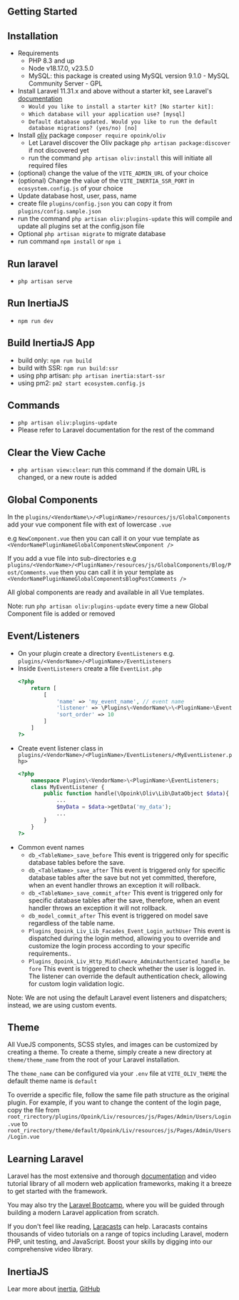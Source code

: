 ## Getting Started

## Installation
- Requirements
	- PHP 8.3 and up
	- Node v18.17.0, v23.5.0
	- MySQL: this package is created using MySQL version 9.1.0 - MySQL Community Server - GPL
- Install Laravel 11.31.x and above without a starter kit, see Laravel's [documentation](https://laravel.com/docs)
	- `Would you like to install a starter kit? [No starter kit]:`
	- `Which database will your application use? [mysql]`
	- `Default database updated. Would you like to run the default database migrations? (yes/no) [no]`
- Install [oliv](https://github.com/opoink/oliv) package `composer require opoink/oliv`
	- Let Laravel discover the Oliv package `php artisan package:discover` if not discovered yet
 	- run the command `php artisan oliv:install` this will initiate all required files 
- (optional) change the value of the `VITE_ADMIN_URL` of your choice
- (optional) Change the value of the `VITE_INERTIA_SSR_PORT` in `ecosystem.config.js` of your choice
- Update database host, user, pass, name
- create file `plugins/config.json` you can copy it from `plugins/config.sample.json`
- run the command `php artisan oliv:plugins-update` this will compile and update all plugins set at the config.json file
- Optional `php artisan migrate` to migrate database
- run command `npm install` or `npm i`

## Run laravel
- `php artisan serve`

## Run InertiaJS
- `npm run dev`

## Build InertiaJS App
- build only: `npm run build` 
- build with SSR: `npm run build:ssr`
- using php artisan: `php artisan inertia:start-ssr`
- using pm2: `pm2 start ecosystem.config.js`


## Commands
- `php artisan oliv:plugins-update`
- Please refer to Laravel documentation for the rest of the command

## Clear the View Cache 
- `php artisan view:clear`: run this command if the domain URL is changed, or a new route is added

## Global Components
In the `plugins/<VendorName\>/<PluginName>/resources/js/GlobalComponents` add your vue component file with ext of lowercase `.vue`

e.g `NewComponent.vue` then you can call it on your vue template as `<VendorNamePluginNameGlobalComponentsNewComponent />`

If you add a vue file into sub-directories e.g `plugins/<VendorName>/<PluginName>/resources/js/GlobalComponents/Blog/Post/Comments.vue` then you can call it in your template as `<VendorNamePluginNameGlobalComponentsBlogPostComments />`

All global components are ready and available in all Vue templates. 

Note: run `php artisan oliv:plugins-update` every time a new Global Component file is added or removed


## Event/Listeners
- On your plugin create a directory `EventListeners` e.g. `plugins/<VendorName>/<PluginName>/EventListeners`
- Inside `EventListeners` create a file `EventList.php`
	```php
	<?php
		return [
			[ 
				'name' => 'my_event_name', // event name
				'listener' => \Plugins\<VendorName\>\<PluginName>\EventListeners\MyEventListener::class, // event handler class
				'sort_order' => 10
			] 
		]
	?>
	```
- Create event listener class in `plugins/<VendorName>/<PluginName>/EventListeners/<MyEventListener.php>`
	```php
	<?php
		namespace Plugins\<VendorName>\<PluginName>\EventListeners;
		class MyEventListener {
			public function handle(\Opoink\Oliv\Lib\DataObject $data){
				...
				$myData = $data->getData('my_data');
				...
			}
		}
	?>
	```
 - Common event names
   - `db_<TableName>_save_before` This event is triggered only for specific database tables before the save.
   - `db_<TableName>_save_after` This event is triggered only for specific database tables after the save but not yet committed, therefore, when an event handler throws an exception it will rollback.
   - `db_<TableName>_save_commit_after` This event is triggered only for specific database tables after the save, therefore, when an event handler throws an exception it will not rollback.
   - `db_model_commit_after` This event is triggered on model save regardless of the table name.
   - `Plugins_Opoink_Liv_Lib_Facades_Event_Login_authUser` This event is dispatched during the login method, allowing you to override and customize the login process according to your specific requirements..
   - `Plugins_Opoink_Liv_Http_Middleware_AdminAuthenticated_handle_before` This event is triggered to check whether the user is logged in. The listener can override the default authentication check, allowing for custom login validation logic.
  
Note: We are not using the default Laravel event listeners and dispatchers; instead, we are using custom events.

## Theme
All VueJS components, SCSS styles, and images can be customized by creating a theme.
To create a theme, simply create a new directory at `theme/theme_name` from the root of your Laravel installation.

The `theme_name` can be configured via your `.env` file at `VITE_OLIV_THEME` the default theme name is `default`

To override a specific file, follow the same file path structure as the original plugin. For example, if you want to change the content of the login page, copy the file from
`root_rirectory/plugins/Opoink/Liv/resources/js/Pages/Admin/Users/Login.vue` to `root_rirectory/theme/default/Opoink/Liv/resources/js/Pages/Admin/Users/Login.vue`

## Learning Laravel

Laravel has the most extensive and thorough [documentation](https://laravel.com/docs) and video tutorial library of all modern web application frameworks, making it a breeze to get started with the framework.

You may also try the [Laravel Bootcamp](https://bootcamp.laravel.com), where you will be guided through building a modern Laravel application from scratch.

If you don't feel like reading, [Laracasts](https://laracasts.com) can help. Laracasts contains thousands of video tutorials on a range of topics including Laravel, modern PHP, unit testing, and JavaScript. Boost your skills by digging into our comprehensive video library.

##  InertiaJS
Lear more about [inertia](https://inertiajs.com/), [GitHub](https://github.com/inertiajs/inertia/tree/master)
